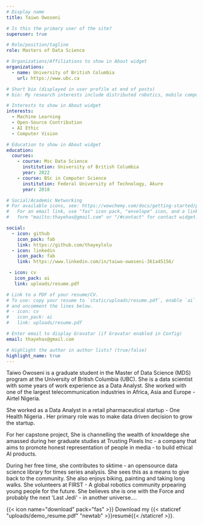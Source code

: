 ```yaml
---
# Display name
title: Taiwo Owoseni

# Is this the primary user of the site?
superuser: true

# Role/position/tagline
role: Masters of Data Science

# Organizations/Affiliations to show in About widget
organizations:
  - name: University of British Columbia
    url: https://www.ubc.ca

# Short bio (displayed in user profile at end of posts)
# bio: My research interests include distributed robotics, mobile computing and programmable matter.

# Interests to show in About widget
interests:
  - Machine Learning
  - Open-Source Contribution
  - AI Ethic
  - Computer Vision

# Education to show in About widget
education:
  courses:
    - course: Msc Data Science
      institution: University of British Columbia 
      year: 2022
    - course: BSc in Computer Science
      institution: Federal University of Technology, Akure
      year: 2018

# Social/Academic Networking
# For available icons, see: https://wowchemy.com/docs/getting-started/page-builder/#icons
#   For an email link, use "fas" icon pack, "envelope" icon, and a link in the
#   form "mailto:thayehas@gmail.com" or "/#contact" for contact widget.

social:
  - icon: github
    icon_pack: fab
    link: https://github.com/thayeylolu
  - icon: linkedin
    icon_pack: fab
    link: https://www.linkedin.com/in/taiwo-owoseni-361a45156/

 - icon: cv
   icon_pack: ai
   link: uploads/resume.pdf

# Link to a PDF of your resume/CV.
# To use: copy your resume to `static/uploads/resume.pdf`, enable `ai` icons in `params.toml`,
# and uncomment the lines below.
# - icon: cv
#   icon_pack: ai
#   link: uploads/resume.pdf

# Enter email to display Gravatar (if Gravatar enabled in Config)
email: thayehas@gmail.com

# Highlight the author in author lists? (true/false)
highlight_name: true
---
```


Taiwo Owoseni is a graduate student in the Master of Data Science (MDS) program at the University of British Columbia (UBC). She is a data scientist with some years of work experience as a Data Analyst. She worked with one of the largest telecommunication industries in Africa, Asia and Europe - Airtel Nigeria. 

She worked as a Data Analyst in a retail pharmaceutical startup - One Health Nigeria . Her primary role was to make data driven decision to grow the startup.

For her capstone project, She is channelling the wealth of knowldege she amassed during her graduate studies at Trusting Pixels Inc - a company that aims to promote honest representation of people in media - to build ethical AI products.


During her free time, she contributes to sktime - an opensource  data science library for times series analysis. She sees this as a means to give back to the community. She also enjoys biking, painting and taking long walks. She volunteers at FIRST - A global robotics community prpearing young people for the future.  She believes she is one with the Force and probably the next 'Last Jedi' - in another universe....



{{< icon name="download" pack="fas" >}} Download my {{< staticref "uploads/demo_resume.pdf" "newtab" >}}resumé{{< /staticref >}}.

